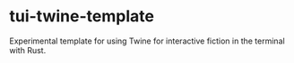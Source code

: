 # tui-twine-template
Experimental template for using Twine for interactive fiction in the terminal with Rust.
